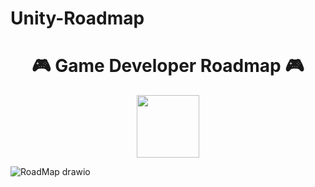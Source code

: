 # Unity-Roadmap

<div id="header" align="center">
	<h1>🎮 Game Developer Roadmap 🎮</h1>
  <img src="https://media.giphy.com/media/M9gbBd9nbDrOTu1Mqx/giphy.gif" width="100"/></div>
  
![RoadMap drawio](https://github.com/Kelkhaun/Unity-Roadmap/assets/80789057/423ea8ab-adbe-4770-9231-3f1f6061068e)

</div>
